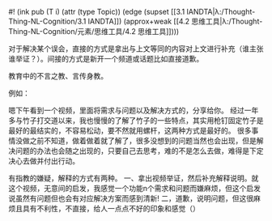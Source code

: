 #! (ink pub (T i) (attr (type Topic)) (edge (supset [[3.1 IANDTA|λ:/Thought-Thing-NL-Cognition/3.1 IANDTA]]) (approx+weak [[4.2 思维工具|λ:/Thought-Thing-NL-Cognition/元素/思维工具/4.2 思维工具]])))

对于解决某个误会，直接的方式是拿出与上文等同的内容对上文进行补充（谁主张谁举证？）。间接的方式是新开一个频道或话题比如直接道歉。

教育中的不言之教、言传身教。

例如：

嗯下午看到一个视频，里面将需求与问题以及解决方式的，分享给你。
经过一年多与竹子打交道以来，我也慢慢的了解了竹子的一些特点，其实用枪钉固定竹子是最好的最结实的，不容易松动，要不然就用螺杆，这两种方式是最好的。  很多事情没做之前不知道，做着做着就了解了，很多没想到的问题当然也会出现，但是解决问题的办法也会随之出现的，只要自己去思考，难的不是怎么去做，难得是下定决心去做并付出行动。

有指教的嫌疑，解释的方式有两种。
一、拿出视频举证，然后补充解释说明。就这个视频，无意间的启发，我感觉一个功能n个需求和问题而嫌麻烦，但这个启发说虽然有问题但也会有对应解决方案而感到清新!
二，道歉，说明问题，但这很麻烦且具有不利性，不直接，给人一点点不好的印象和感觉（）